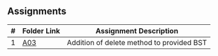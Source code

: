 ## Assignments

|  #  | Folder Link           | Assignment Description                          |
| :-: | --------------------- | ----------------------------------------------- |
|  1  | [A03](./A03/)         | Addition of delete method to provided BST       |
